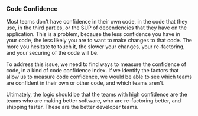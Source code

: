 ### Code Confidence

Most teams don't have confidence in their own code, in the code that they use, in the third parties, or the SUP of dependencies that they have on the application. This is a problem, because the less confidence you have in your code, the less likely you are to want to make changes to that code. The more you hesitate to touch it, the slower your changes, your re-factoring, and your securing of the code will be.

To address this issue, we need to find ways to measure the confidence of code, in a kind of code confidence index. If we identify the factors that allow us to measure code confidence, we would be able to see which teams are confident in their own or other code, and which teams aren't. 

Ultimately, the logic should be that the teams with high confidence are the teams who are making better software, who are re-factoring better, and shipping faster. These are the better developer teams. 
